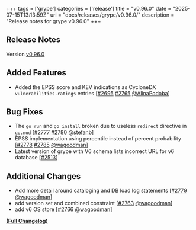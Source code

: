 +++
tags = ['grype']
categories = ['release']
title = "v0.96.0"
date = "2025-07-15T13:13:59Z"
url = "docs/releases/grype/v0.96.0/"
description = "Release notes for grype v0.96.0"
+++

## Release Notes

Version [v0.96.0](https://github.com/anchore/grype/releases/tag/v0.96.0)

## Added Features

- Added the EPSS score and KEV indications as CycloneDX `vulnerabilities.ratings` entries [[#2695](https://github.com/anchore/grype/issues/2695) [#2765](https://github.com/anchore/grype/pull/2765) [@AlinaPodoba](https://github.com/AlinaPodoba)]

## Bug Fixes

- The `go run` and `go install` broken due to useless `redirect` directive in `go.mod` [[#2777](https://github.com/anchore/grype/issues/2777) [#2780](https://github.com/anchore/grype/pull/2780) [@stefanb](https://github.com/stefanb)]
- EPSS implementation using percentile instead of percent probability [[#2778](https://github.com/anchore/grype/issues/2778) [#2785](https://github.com/anchore/grype/pull/2785) [@wagoodman](https://github.com/wagoodman)]
- Latest version of grype with V6 schema lists incorrect URL for v6 database [[#2513](https://github.com/anchore/grype/issues/2513)]

## Additional Changes

- Add more detail around cataloging and DB load log statements [[#2779](https://github.com/anchore/grype/pull/2779) [@wagoodman](https://github.com/wagoodman)]
- add version set and combined constraint [[#2763](https://github.com/anchore/grype/pull/2763) [@wagoodman](https://github.com/wagoodman)]
- add v6 OS store [[#2766](https://github.com/anchore/grype/pull/2766) [@wagoodman](https://github.com/wagoodman)]

**[(Full Changelog)](https://github.com/anchore/grype/compare/v0.95.0...v0.96.0)**
